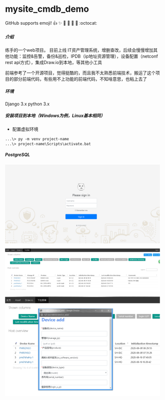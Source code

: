 # mysite_cmdb_demo
GitHub supports emoji!
:+1: :sparkles: :camel: :tada:
:rocket: :metal: :octocat:

##### 介绍
练手的一个web项目。
目前上线 IT资产管理系统，增删查改，后续会慢慢增加其他功能：监控&告警，备份&巡检，IPDB（ip地址资源管理），设备配置（netconf rest api方式），集成Draw.io到本地，等其他小工具

前端参考了一个开源项目，觉得挺酷的，而且我不太熟悉前端技术，搬运了这个项目的部分前端代码，有些用不上功能的前端代码，不知啥意思，也粘上去了

##### 环境
Django 3.x
python 3.x

##### 安装项目到本地（Windows为例，Linux基本相同）
* 配置虚拟环境
~~~
...\> py -m venv project-name
...\> project-name\Scripts\activate.bat
~~~




##### PostgreSQL

![image](https://github.com/sshuangliu/mysite/blob/master/readmeImage/login.png)

![image](https://github.com/sshuangliu/mysite/blob/master/readmeImage/asset.png)

![image](https://github.com/sshuangliu/mysite/blob/master/readmeImage/device_add.png)


